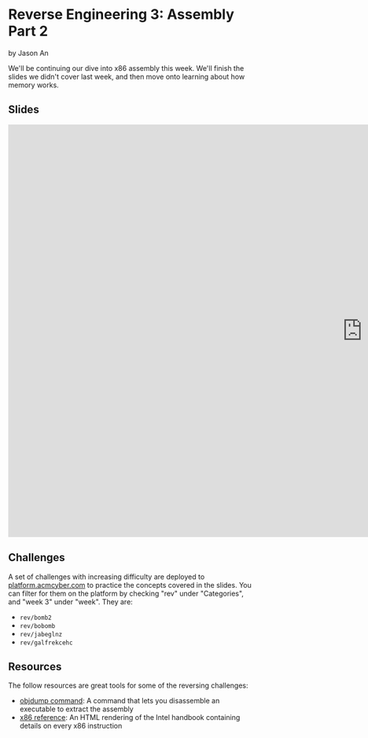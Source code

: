 # Reverse Engineering 3: Assembly Part 2
by Jason An

We'll be continuing our dive into x86 assembly this week. We'll finish the slides we didn't cover last week, and then move onto learning about how memory works.

## Slides
<iframe src="https://docs.google.com/presentation/d/e/2PACX-1vTrUOCPa0aKuX-wixfgmlrxUiZRQJWknUT2exA2TlLOG1G78ZMz_kS39G7AvOEbeXvi2olci9cIVVKv/embed?start=false&loop=false&delayms=3000" frameborder="0" width="1440" height="839" allowfullscreen="true" mozallowfullscreen="true" webkitallowfullscreen="true"></iframe>

## Challenges
A set of challenges with increasing difficulty are deployed to [platform.acmcyber.com](https://platform.acmcyber.com) to practice the concepts covered in the slides. You can filter for them on the platform by checking "rev" under "Categories", and "week 3" under "week". They are:
- `rev/bomb2`
- `rev/bobomb`
- `rev/jabeglnz`
- `rev/galfrekcehc`

## Resources
The follow resources are great tools for some of the reversing challenges:
- [objdump command](https://man7.org/linux/man-pages/man1/objdump.1.html): A command that lets you disassemble an executable to extract the assembly
- [x86 reference](https://www.felixcloutier.com/x86/): An HTML rendering of the Intel handbook containing details on every x86 instruction
